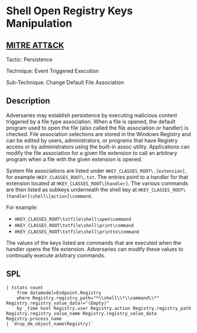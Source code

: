 # Shell Open Registry Keys Manipulation

## [MITRE ATT&CK](https://attack.mitre.org/techniques/T1546/001/)
Tactic: Persistence

Technique: Event Triggered Execution

Sub-Technique: Change Default File Association

## Description
Adversaries may establish persistence by executing malicious content triggered by a file type association. When a file is opened, the default program used to open the file (also called the file association or handler) is checked. File association selections are stored in the Windows Registry and can be edited by users, administrators, or programs that have Registry access or by administrators using the built-in assoc utility. Applications can modify the file association for a given file extension to call an arbitrary program when a file with the given extension is opened.

System file associations are listed under `HKEY_CLASSES_ROOT\.[extension]`, for example `HKEY_CLASSES_ROOT\.txt`. The entries point to a handler for that extension located at `HKEY_CLASSES_ROOT\[handler]`. The various commands are then listed as subkeys underneath the shell key at `HKEY_CLASSES_ROOT\[handler]\shell\[action]\command`.

For example:
- `HKEY_CLASSES_ROOT\txtfile\shell\open\command`
- `HKEY_CLASSES_ROOT\txtfile\shell\print\command`
- `HKEY_CLASSES_ROOT\txtfile\shell\printto\command`

The values of the keys listed are commands that are executed when the handler opens the file extension. Adversaries can modify these values to continually execute arbitrary commands.

## SPL
```spl
| tstats count
    from datamodel=Endpoint.Registry 
    where Registry.registry_path="*\\shell\\*\\command\\*" Registry.registry_value_data!="(Empty)"
    by _time host Registry.user Registry.action Registry.registry_path Registry.registry_value_name Registry.registry_value_data Registry.process_name
| `drop_dm_object_name(Registry)`
```